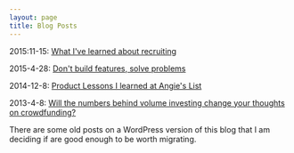 ```yaml
---
layout: page
title: Blog Posts
---
```

2015:11-15: [What I've learned about recruiting](/recruiting)

2015-4-28: [Don't build features, solve problems](/solve-problems)

2014-12-8: [Product Lessons I learned at Angie's List](/product-lessons-angies-list/)

2013-4-8: [Will the numbers behind volume investing change your thoughts on crowdfunding?](/crowdfunding)

There are some old posts on a WordPress version of this blog that I am deciding if are good enough to be worth migrating.
